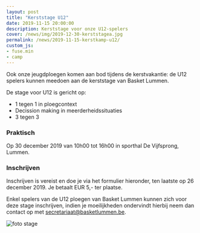```yaml
---
layout: post
title: "Kerststage U12"
date: 2019-11-15 20:00:00
description: Kerststage voor onze U12-spelers
cover: /news/img/2019-12-30-kerststagea.jpg
permalink: /news/2019-11-15-kerstkamp-u12/
custom_js:
- fuse.min
- camp
---
```


Ook onze jeugdploegen komen aan bod tijdens de kerstvakantie: de U12 spelers kunnen meedoen aan de kerststage van Basket Lummen.

De stage voor U12 is gericht op:
* 1 tegen 1 in ploegcontext
* Decission making in meerderheidssituaties
* 3 tegen 3

### Praktisch

Op 30 december 2019 van 10h00 tot 16h00 in sporthal De Vijfsprong, Lummen.

### Inschrijven

Inschrijven is vereist en doe je via het formulier hieronder, ten laatste op 26 december 2019. Je betaalt EUR 5,- ter plaatse.

Enkel spelers van de U12 ploegen van Basket Lummen kunnen zich voor deze stage inschrijven, indien je moeilijkheden ondervindt hierbij neem dan contact op met [secretariaat@basketlummen.be](mailto:secretariaat@basketlummen.be).

<div data-campid="90e32761-d2e0-4179-91f9-8209772bfdb1" data-title="Schrijf je in" data-buttontext="Inschrijven" data-nexttext="Nog een speler inschrijven" data-required="email" data-optional="telephone"></div>

![foto stage](/news/img/2019-12-30-kerststagea.jpg)
